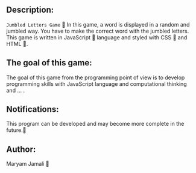 ## Description:
```Jumbled Letters Game``` 💭 In this game, a word is displayed in a random and jumbled way. You have to make the correct word with the jumbled letters.
This game is written in JavaScript 💛 language and styled with CSS 💙 and HTML 🧡.

## The goal of this game:
The goal of this game from the programming point of view is to develop programming skills with JavaScript language and computational thinking and ... .

## Notifications:
This program can be developed and may become more complete in the future.🌺
## Author:
Maryam Jamali 💚
